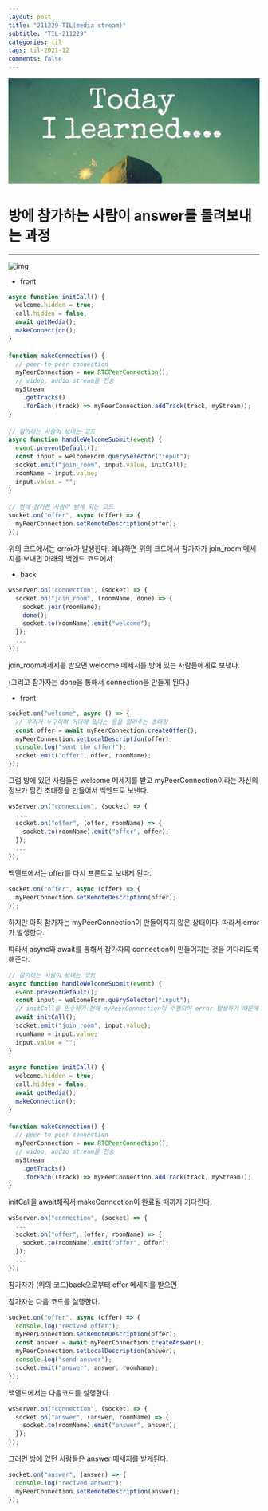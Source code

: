 ```yaml
---
layout: post
title: "211229-TIL(media stream)"
subtitle: "TIL-211229"
categories: til
tags: til-2021-12
comments: false
---
```


![1-1](/assets/img/TIL.jpeg)

# 방에 참가하는 사람이 answer를 돌려보내는 과정

---

![img](https://miro.medium.com/max/1600/1*hQHzaT-JB1Wx3y0qtQX8Kw.png)

- front

```js
async function initCall() {
  welcome.hidden = true;
  call.hidden = false;
  await getMedia();
  makeConnection();
}

function makeConnection() {
  // peer-to-peer connection
  myPeerConnection = new RTCPeerConnection();
  // video, audio stream을 전송
  myStream
    .getTracks()
    .forEach((track) => myPeerConnection.addTrack(track, myStream));
}

// 참가하는 사람이 보내는 코드
async function handleWelcomeSubmit(event) {
  event.preventDefault();
  const input = welcomeForm.querySelector("input");
  socket.emit("join_room", input.value, initCall);
  roomName = input.value;
  input.value = "";
}

// 방에 참가한 사람이 받게 되는 코드
socket.on("offer", async (offer) => {
  myPeerConnection.setRemoteDescription(offer);
});
```

위의 코드에서는 error가 발생한다.
왜냐하면 위의 크드에서 참가자가 join_room 메세지를 보내면 아래의 백엔드 코드에서

- back

```js
wsServer.on("connection", (socket) => {
  socket.on("join_room", (roomName, done) => {
    socket.join(roomName);
    done();
    socket.to(roomName).emit("welcome");
  });
  ...
});
```

join_room메세지를 받으면 welcome 메세지를 방에 있는 사람들에게로 보낸다.

(그리고 참가자는 done을 통해서 connection을 만들게 된다.)

- front

```js
socket.on("welcome", async () => {
  // 우리가 누구이며 어디에 있다는 등을 알려주는 초대장
  const offer = await myPeerConnection.createOffer();
  myPeerConnection.setLocalDescription(offer);
  console.log("sent the offer!");
  socket.emit("offer", offer, roomName);
});
```

그럼 방에 있던 사람들은 welcome 메세지를 받고 myPeerConnection이라는 자신의 정보가 담긴 초대장을 만들어서 백엔드로 보낸다.

```js
wsServer.on("connection", (socket) => {
  ...
  socket.on("offer", (offer, roomName) => {
    socket.to(roomName).emit("offer", offer);
  });
  ...
});
```

백엔드에서는 offer를 다시 프론트로 보내게 된다.

```js
socket.on("offer", async (offer) => {
  myPeerConnection.setRemoteDescription(offer);
});
```

하지만 아직 참가자는 myPeerConnection이 만들어지지 않은 상태이다.
따라서 error가 발생한다.

따라서 async와 await를 통해서 참가자의 connection이 만들어지는 것을 기다리도록 해준다.

```js
// 참가하는 사람이 보내는 코드
async function handleWelcomeSubmit(event) {
  event.preventDefault();
  const input = welcomeForm.querySelector("input");
  // initCall을 완수하기 전에 myPeerConnection이 수행되어 error 발생하기 때문에 수정
  await initCall();
  socket.emit("join_room", input.value);
  roomName = input.value;
  input.value = "";
}

async function initCall() {
  welcome.hidden = true;
  call.hidden = false;
  await getMedia();
  makeConnection();
}

function makeConnection() {
  // peer-to-peer connection
  myPeerConnection = new RTCPeerConnection();
  // video, audio stream을 전송
  myStream
    .getTracks()
    .forEach((track) => myPeerConnection.addTrack(track, myStream));
}
```

initCall을 await해줘서 makeConnection이 완료될 때까지 기다린다.

```js
wsServer.on("connection", (socket) => {
  ...
  socket.on("offer", (offer, roomName) => {
    socket.to(roomName).emit("offer", offer);
  });
  ...
});
```

참가자가 (위의 코드)back으로부터 offer 메세지를 받으면

참가자는 다음 코드를 실행한다.

```js
socket.on("offer", async (offer) => {
  console.log("recived offer");
  myPeerConnection.setRemoteDescription(offer);
  const answer = await myPeerConnection.createAnswer();
  myPeerConnection.setLocalDescription(answer);
  console.log("send answer");
  socket.emit("answer", answer, roomName);
});
```

백엔드에서는 다음코드를 실행한다.

```js
wsServer.on("connection", (socket) => {
  socket.on("answer", (answer, roomName) => {
    socket.to(roomName).emit("answer", answer);
  });
});
```

그러면 방에 있던 사람들은 answer 메세지를 받게된다.

```js
socket.on("answer", (answer) => {
  console.log("recived answer");
  myPeerConnection.setRemoteDescription(answer);
});
```
